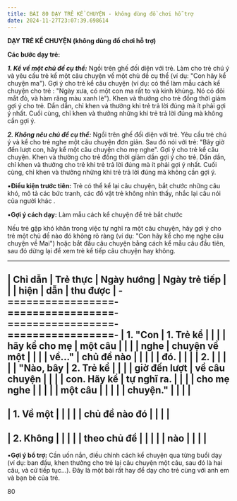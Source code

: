 ```yaml
---
title: BÀI 80 DẠY TRẺ KỂ CHUYỆN - không dùng đồ chơi hỗ trợ
date: 2024-11-27T23:07:39.698614
---
```


**DẠY TRẺ KỂ CHUYỆN (không dùng đồ chơi hỗ trợ)**

**Các bước dạy trẻ:**

***1. Kể về một chủ đề cụ thể:*** Ngồi trên ghế đối diện với trẻ. Làm
cho trẻ chú ý và yêu cầu trẻ kể một câu chuyện về một chủ đề cụ thể
(ví dụ: "Con hãy kể chuyện ma"). Gợi ý cho trẻ kể câu chuyện (ví dụ:
có thể làm mẫu cách kể chuyện cho trẻ : "Ngày xưa, có một con ma rất
to và kinh khủng. Nó có đôi mắt đỏ, và hàm răng màu xanh lè"). Khen và
thưởng cho trẻ đồng thời giảm gợi ý cho trẻ. Dần dần, chỉ khen và
thưởng khi trẻ trả lời đúng mà ít phải gợi ý nhất. Cuối cùng, chỉ khen
và thưởng những khi trẻ trả lời đúng mà không cần gợi ý.

***2. Không nêu chủ đề cụ thể:*** Ngồi trên ghế đối diện với trẻ. Yêu
cầu trẻ chú ý và kể cho trẻ nghe một câu chuyện đơn giản. Sau đó nói
với trẻ: "Bây giờ đến lượt con, hãy kể một câu chuyện cho mẹ nghe".
Gợi ý cho trẻ kể câu chuyện. Khen và thưởng cho trẻ đồng thời giảm dần
gợi ý cho trẻ. Dần dần, chỉ khen và thưởng cho trẻ khi trẻ trả lời
đúng mà ít phải gợi ý nhất. Cuối cùng, chỉ khen và thưởng những khi
trẻ trả lời đúng mà không cần gợi ý.

•**Điều kiện trước tiên:** Trẻ có thể kể lại câu chuyện, bắt chước
những câu khó, mô tả các bức tranh, các đồ vật trẻ không nhìn thấy,
nhắc lại câu nói của người khác .

•**Gợi ý cách dạy:** Làm mẫu cách kể chuyện để trẻ bắt chước

Nếu trẻ gặp khó khăn trong việc tự nghĩ ra một câu chuyện, hãy gợi ý
cho trẻ một chủ đề nào đó không rõ ràng (ví dụ: "Con hãy kể cho mẹ
nghe câu chuyện về Mai") hoặc bắt đầu câu chuyện bằng cách kể mẫu câu
đầu tiên, sau đó dừng lại để xem trẻ kể tiếp câu chuyện hay không.

-------------------------------------------------------------------------
| **Chỉ dẫn**     | **Trẻ thực      | **Ngày hướng    | **Ngày trẻ tiếp |
|                 | hiện**          | dẫn**           | thu được**      |
-=================-=================-=================-=================-
| **1.** "**Con | **1. Trẻ kể   |                 |                 |
| hãy kể cho mẹ | một câu       |                 |                 |
| nghe          | chuyện về một |                 |                 |
| về...**"     | chủ đề nào    |                 |                 |
|               | đó.**         |                 |                 |
| **2.**        |               |                 |                 |
| "**Nào, bây   | **2. Trẻ kể   |                 |                 |
| giờ đến lượt  | về câu chuyện |                 |                 |
| con. Hãy kể   | tự nghĩ ra.** |                 |                 |
| cho mẹ nghe   |                 |                 |                 |
| một câu       |                 |                 |                 |
| chuyện.**"    |                 |                 |                 |
-------------------------------------------------------------------------
| 1. Về một    |                 |                 |                 |
| chủ đề nào đó |                 |                 |                 |
-------------------------------------------------------------------------
| 2. Không     |                 |                 |                 |
| theo chủ đề   |                 |                 |                 |
| nào           |                 |                 |                 |
-------------------------------------------------------------------------

•**Gợi ý bổ trợ:** Cần uốn nắn, điều chỉnh cách kể chuyện qua từng
buổi dạy (ví dụ: ban đầu, khen thưởng cho trẻ lại câu chuyện một câu,
sau đó là hai câu, và cứ tiếp tục...). Đây là một bài rất hay để dạy
cho trẻ cùng với anh em và bạn bè của trẻ.

80

